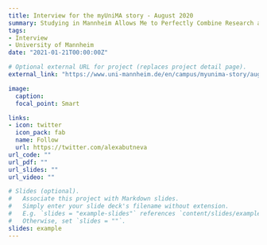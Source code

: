 ```yaml
---
title: Interview for the myUniMA story - August 2020
summary: Studying in Mannheim Allows Me to Perfectly Combine Research and Student Life [ENG] [DE]
tags:
- Interview
- University of Mannheim
date: "2021-01-21T00:00:00Z"

# Optional external URL for project (replaces project detail page).
external_link: "https://www.uni-mannheim.de/en/campus/myunima-story/august-2020/"

image:
  caption: 
  focal_point: Smart

links:
- icon: twitter
  icon_pack: fab
  name: Follow
  url: https://twitter.com/alexabutneva
url_code: ""
url_pdf: ""
url_slides: ""
url_video: ""

# Slides (optional).
#   Associate this project with Markdown slides.
#   Simply enter your slide deck's filename without extension.
#   E.g. `slides = "example-slides"` references `content/slides/example-slides.md`.
#   Otherwise, set `slides = ""`.
slides: example
---
```

